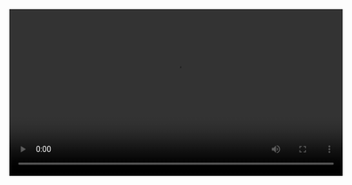 <video width="600" controls>
  <source src="https://github.com/Amira-Sherif1/DoctorsApp/blob/78c16684135a9f5181acff833ac362e098aab21f/ReadMe/Doctor-app-vidio%20.mp4" type="video/mp4">
  Your browser does not support the video tag.
</video>
